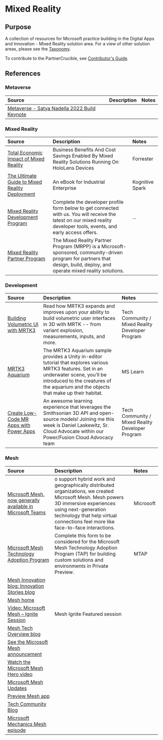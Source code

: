 # Mixed Reality

## Purpose

A collection of resources for Microsoft practice building in the Digital Apps and Innovation - Mixed Reality solution area. For a view of other solution areas, please see the [Taxonomy](./Taxonomy).

To contribute to the PartnerCrucible, see [Contributor's Guide](ContributorsGuide).

## References

### Metaverse

Source | Description | Notes
:----- | :---------- | :----
[Metaverse - Satya Nadella 2022 Build Keynote](https://youtu.be/rnJHHamrflw) | |

### Mixed Reality

Source | Description | Notes
:----- | :---------- | :----
[Total Economic Impact of Mixed Reality](https://tools.totaleconomicimpact.com/go/microsoft/HoloLens2/) | Business Benefits And Cost Savings Enabled By Mixed Reality Solutions Running On HoloLens Devices| Forrester
[The Ultimate Guide to Mixed Reality Deployment](https://www.kognitivspark.com/pilot-guide) | An eBook for Industrial Enterprise| Kognitive Spark
[Mixed Reality Development Program](https://mixedreality.microsoftcrmportals.com/en-US/signup/#msdynttrid=cCXO0VsfwyyfOdQoHL959egaqQ7tHARxNKSIlXnnxbU) | Complete the developer profile form below to get connected with us. You will receive the latest on our mixed reality developer tools, events, and early access offers. |...
[Mixed Reality Partner Program](https://www.microsoft.com/en-ca/hololens/mrpp) | The Mixed Reality Partner Program (MRPP) is a Microsoft-sponsored, community-driven program for partners that design, build, deploy, and operate mixed reality solutions. |

### Development

Source | Description | Notes
:----- | :---------- | :----
[Building Volumetric UI with MRTK3](https://techcommunity.microsoft.com/t5/mixed-reality-blog/building-volumetric-ui-with-mrtk3/ba-p/3631764#msdynttrid=YV7UT7n5GiBo6GZrP3_wh_19FhHE9-bx3i5Udjean84) | Read how MRTK3 expands and improves upon your ability to build volumetric user interfaces in 3D with MRTK -- from variant explosion, measurements, inputs, and more. | Tech Community / Mixed Reality Developer Program
[MRTK3 Aquarium](https://learn.microsoft.com/en-us/windows/mixed-reality/develop/unity/mrtk3-aquarium) | The MRTK3 Aquarium sample provides a Unity in-editor tutorial that explores various MRTK3 features. Set in an underwater scene, you'll be introduced to the creatures of the aquarium and the objects that make up their habitat.| MS Learn
[Create Low-Code MR Apps with Power Apps](https://techcommunity.microsoft.com/t5/mixed-reality-blog/create-low-code-mr-apps-with-power-apps/ba-p/3629444#msdynttrid=db-8fG-I3CLO8JpRlMpIAm_xI2hT5AVpJSNn6WST6ec) | An awesome learning experience that leverages the Smithsonian 3D API and open-source models! Joining me this week is Daniel Laskewitz, Sr. Cloud Advocate within our Power/Fusion Cloud Advocacy team | Tech Community / Mixed Reality Developer Program

### Mesh

Source | Description | Notes
:----- | :---------- | :----
[Microsoft Mesh, now generally available in Microsoft Teams](https://www.microsoft.com/en-us/microsoft-365/blog/2024/01/24/bring-virtual-connections-to-life-with-microsoft-mesh-now-generally-available-in-microsoft-teams/)| o support hybrid work and geographically distributed organizations, we created Microsoft Mesh. Mesh powers 3D immersive experiences using next-generation technology that help virtual connections feel more like face-to-face interactions.| Microsoft
[Microsoft Mesh Technology Adoption Program](https://customervoice.microsoft.com/Pages/ResponsePage.aspx?id=v4j5cvGGr0GRqy180BHbRyAJpgrP_R1NrtdbborOob5UQUpFVURSRDVYRjNXNzY2VlU1SEVZV0YzNiQlQCN0PWcu&ctx=%7B%22Event%22%3A%22Build%22%7D) | Complete this form to be considered for the Microsoft Mesh Technology Adoption Program (TAP) for building custom solutions and environments in Private Preview. | MTAP
[Mesh Innovation blog: Innovation Stories blog](https://aka.ms/aaaxf16) | |
[Mesh home](https://Microsoft.com/mesh) | |
[Video: Microsoft Mesh – Ignite Session](https://www.microsoft.com/en-ca/p/microsoft-mesh-app-preview/9p64lj74ngw0?rtc=1&activetab=pivot:overviewtab)| Mesh Ignite Featured session |
[Mesh Tech Overview blog](https://aka.ms/mesh-tech-blog) | |
[See the Microsoft Mesh announcement](https://aka.ms/MicrosoftMesh) | |
[Watch the Microsoft Mesh Hero video](https://aka.ms/meshvisionvideo ) | |
[Microsoft Mesh Updates](https://Microsoft.com/mesh) | |
[Preview Mesh app](https://www.microsoft.com/en-ca/p/microsoft-mesh-app-preview/9p64lj74ngw0?rtc=1&activetab=pivot:overviewtab) | |
[Tech Community Blog](https://aka.ms/Ignite21-MRTechBlog) | |
[Microsoft Mechanics Mesh episode](https://aka.ms/mesh-mechanics) | |


